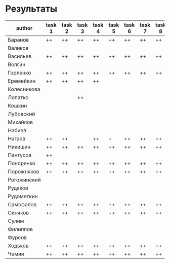 # Результаты

|author|task 1|task 2|task 3|task 4|task 5|task 6|task 7|task 8|additional|
|---|---|---|---|---|---|---|---|---|---|
|Баранов|++|++|++|++|++|++|++|++|+|
|Валиков|   |   |   |   |   |   |   |   |   |
|Васильев|++|++|++|++|++|++|++|++|+|
|Волгин|   |   |   |   |   |   |   |   |   |
|Горленко|++|++|++|++|++|++|++|++|+|
|Еремейкин|++|++|++|++|   |   |   |   |   |
|Колесникова|   |   |   |   |   |   |   |   |   |
|Лопатко|   |   |++|   |   |   |   |   |   |
|Кошкин|   |   |   |   |   |   |   |   |   |
|Лубовский|   |   |   |   |   |   |   |   |   |
|Михайлов|   |   |   |   |   |   |   |   |+|
|Набиев|   |   |   |   |   |   |   |   |   |
|Нагаев|++|++|   |++|+|++|++|++|   |
|Никишин|++|++|++|++|++|++|++|++|+|
|Пантусов|++|   |   |   |   |   |   |   |   |
|Поноренко|++|++|++|++|++|++|++|++|+|
|Порожняков|++|++|++|++|++|++|++|++|   |
|Рогожинский|   |   |   |   |   |   |   |   |   |
|Рудаков|   |   |   |   |   |   |   |   |   |
|Рудометкин|   |   |   |   |   |   |   |   |   |
|Самофалов|++|++|++|++|++|++|++|++|+|
|Синяков|++|++|++|++|++|++|++|++|+|
|Сулим|   |   |   |   |   |   |   |   |   |
|Филиппов|   |   |   |   |   |   |   |   |   |
|Фурсов|   |   |   |   |   |   |   |   |   |
|Ходьков|++|++|++|++|++|++|++|++|+|
|Чемия|++|++|++|++|++|++|++|++|+|
